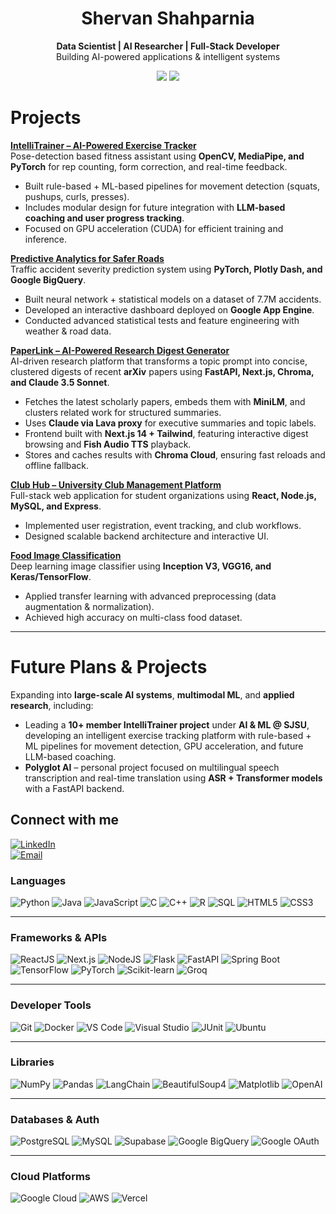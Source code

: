 <h1 align="center">Shervan Shahparnia</h1>
<p align="center">
  <b>Data Scientist | AI Researcher | Full-Stack Developer</b><br>
  Building AI-powered applications & intelligent systems
</p>
<p align="center">
  <img src="https://img.shields.io/badge/M.S.%20Artificial%20Intelligence-SJSU-blue?style=for-the-badge&logo=google-scholar&logoColor=white">
  <img src="https://img.shields.io/badge/B.S.%20Data%20Science-SJSU-green?style=for-the-badge&logo=google-scholar&logoColor=white">
</p>

# Projects  

[**IntelliTrainer – AI-Powered Exercise Tracker**](https://github.com/SShahparnia/intelli-trainer)  
Pose-detection based fitness assistant using **OpenCV, MediaPipe, and PyTorch** for rep counting, form correction, and real-time feedback.  
- Built rule-based + ML-based pipelines for movement detection (squats, pushups, curls, presses).  
- Includes modular design for future integration with **LLM-based coaching and user progress tracking**.  
- Focused on GPU acceleration (CUDA) for efficient training and inference.  

[**Predictive Analytics for Safer Roads**](https://github.com/SShahparnia/traffic-analysis)  
Traffic accident severity prediction system using **PyTorch, Plotly Dash, and Google BigQuery**.  
- Built neural network + statistical models on a dataset of 7.7M accidents.  
- Developed an interactive dashboard deployed on **Google App Engine**.  
- Conducted advanced statistical tests and feature engineering with weather & road data.  

[**PaperLink – AI-Powered Research Digest Generator**](https://github.com/SShahparnia/paperlink)  
AI-driven research platform that transforms a topic prompt into concise, clustered digests of recent **arXiv** papers using **FastAPI, Next.js, Chroma, and Claude 3.5 Sonnet**.  
- Fetches the latest scholarly papers, embeds them with **MiniLM**, and clusters related work for structured summaries.  
- Uses **Claude via Lava proxy** for executive summaries and topic labels.  
- Frontend built with **Next.js 14 + Tailwind**, featuring interactive digest browsing and **Fish Audio TTS** playback.  
- Stores and caches results with **Chroma Cloud**, ensuring fast reloads and offline fallback.  

[**Club Hub – University Club Management Platform**](https://github.com/Daoranger/Club-Hub)  
Full-stack web application for student organizations using **React, Node.js, MySQL, and Express**.  
- Implemented user registration, event tracking, and club workflows.  
- Designed scalable backend architecture and interactive UI.  

[**Food Image Classification**](https://github.com/SShahparnia/Food-Image-Classification)  
Deep learning image classifier using **Inception V3, VGG16, and Keras/TensorFlow**.  
- Applied transfer learning with advanced preprocessing (data augmentation & normalization).  
- Achieved high accuracy on multi-class food dataset.  

---

# Future Plans & Projects  

Expanding into **large-scale AI systems**, **multimodal ML**, and **applied research**, including:  

- Leading a **10+ member IntelliTrainer project** under **AI & ML @ SJSU**, developing an intelligent exercise tracking platform with rule-based + ML pipelines for movement detection, GPU acceleration, and future LLM-based coaching.  
- **Polyglot AI** – personal project focused on multilingual speech transcription and real-time translation using **ASR + Transformer models** with a FastAPI backend.  

## Connect with me
[![LinkedIn](https://img.shields.io/badge/LinkedIn-0077B5?style=for-the-badge&logo=linkedin&logoColor=white)](https://www.linkedin.com/in/shervan-shahparnia/)  
[![Email](https://img.shields.io/badge/Email-D14836?style=for-the-badge&logo=gmail&logoColor=white)](mailto:Shervan.shahparnia@gmail.com)

<!--
# Tech Stack
![Top Langs](https://github-readme-stats.vercel.app/api/top-langs/?username=SShahparnia&layout=pie&hide=Jupyter%20Notebook)
-->

### **Languages**
![Python](https://img.shields.io/badge/python-%233776AB.svg?style=for-the-badge&logo=python&logoColor=white) 
![Java](https://img.shields.io/badge/java-%23ED8B00.svg?style=for-the-badge&logo=java&logoColor=white) 
![JavaScript](https://img.shields.io/badge/javascript-%23323330.svg?style=for-the-badge&logo=javascript&logoColor=%23F7DF1E) 
![C](https://img.shields.io/badge/c-%2300599C.svg?style=for-the-badge&logo=c&logoColor=white) 
![C++](https://img.shields.io/badge/c++-%2300599C.svg?style=for-the-badge&logo=c%2B%2B&logoColor=white)
![R](https://img.shields.io/badge/r-%23276DC3.svg?style=for-the-badge&logo=r&logoColor=white)
![SQL](https://img.shields.io/badge/sql-%2307405e.svg?style=for-the-badge&logo=postgresql&logoColor=white) 
![HTML5](https://img.shields.io/badge/html5-%23E34F26.svg?style=for-the-badge&logo=html5&logoColor=white) 
![CSS3](https://img.shields.io/badge/css3-%231572B6.svg?style=for-the-badge&logo=css3&logoColor=white) 

---

### **Frameworks & APIs**
![ReactJS](https://img.shields.io/badge/react-%2320232a.svg?style=for-the-badge&logo=react&logoColor=%2361DAFB) 
![Next.js](https://img.shields.io/badge/next.js-000?style=for-the-badge&logo=next.js&logoColor=white)
![NodeJS](https://img.shields.io/badge/node.js-6DA55F?style=for-the-badge&logo=node.js&logoColor=white) 
![Flask](https://img.shields.io/badge/flask-%23000.svg?style=for-the-badge&logo=flask&logoColor=white) 
![FastAPI](https://img.shields.io/badge/fastapi-009688?style=for-the-badge&logo=fastapi&logoColor=white)
![Spring Boot](https://img.shields.io/badge/springboot-6DB33F?style=for-the-badge&logo=springboot&logoColor=white)
![TensorFlow](https://img.shields.io/badge/tensorflow-FF6F00?style=for-the-badge&logo=tensorflow&logoColor=white)
![PyTorch](https://img.shields.io/badge/pytorch-EE4C2C?style=for-the-badge&logo=pytorch&logoColor=white)
![Scikit-learn](https://img.shields.io/badge/scikit--learn-F7931E?style=for-the-badge&logo=scikit-learn&logoColor=white)
![Groq](https://img.shields.io/badge/groq-FF3366?style=for-the-badge&logo=groq&logoColor=white)

---

### **Developer Tools**
![Git](https://img.shields.io/badge/git-%23F05033.svg?style=for-the-badge&logo=git&logoColor=white) 
![Docker](https://img.shields.io/badge/docker-2496ED?style=for-the-badge&logo=docker&logoColor=white)
![VS Code](https://img.shields.io/badge/vscode-007ACC?style=for-the-badge&logo=visualstudiocode&logoColor=white)
![Visual Studio](https://img.shields.io/badge/visualstudio-5C2D91?style=for-the-badge&logo=visualstudio&logoColor=white)
![JUnit](https://img.shields.io/badge/junit-25A162?style=for-the-badge&logo=junit5&logoColor=white)
![Ubuntu](https://img.shields.io/badge/ubuntu-E95420?style=for-the-badge&logo=ubuntu&logoColor=white)

---

### **Libraries**
![NumPy](https://img.shields.io/badge/numpy-013243?style=for-the-badge&logo=numpy&logoColor=white)
![Pandas](https://img.shields.io/badge/pandas-150458?style=for-the-badge&logo=pandas&logoColor=white)
![LangChain](https://img.shields.io/badge/langchain-000000?style=for-the-badge&logo=chainlink&logoColor=white)
![BeautifulSoup4](https://img.shields.io/badge/beautifulsoup4-43B02A?style=for-the-badge&logo=python&logoColor=white)
![Matplotlib](https://img.shields.io/badge/matplotlib-11557C?style=for-the-badge&logo=python&logoColor=white)
![OpenAI](https://img.shields.io/badge/openai-412991?style=for-the-badge&logo=openai&logoColor=white)

---

### **Databases & Auth**
![PostgreSQL](https://img.shields.io/badge/PostgreSQL-4169E1?style=for-the-badge&logo=postgresql&logoColor=white)
![MySQL](https://img.shields.io/badge/MySQL-4479A1?style=for-the-badge&logo=mysql&logoColor=white)
![Supabase](https://img.shields.io/badge/supabase-3ECF8E?style=for-the-badge&logo=supabase&logoColor=white)
![Google BigQuery](https://img.shields.io/badge/bigquery-4285F4?style=for-the-badge&logo=googlecloud&logoColor=white)
![Google OAuth](https://img.shields.io/badge/google_oauth-4285F4?style=for-the-badge&logo=google&logoColor=white)

---

### **Cloud Platforms**
![Google Cloud](https://img.shields.io/badge/googlecloud-4285F4?style=for-the-badge&logo=googlecloud&logoColor=white)
![AWS](https://img.shields.io/badge/aws-232F3E?style=for-the-badge&logo=amazonaws&logoColor=white)
![Vercel](https://img.shields.io/badge/vercel-000?style=for-the-badge&logo=vercel&logoColor=white)
